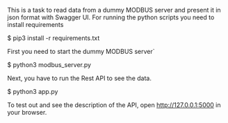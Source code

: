 This is a task to read data from a dummy MODBUS server and present it in json format with Swagger UI.
For running the python scripts you need to install requirements

$ pip3 install -r requirements.txt

First you need to start the dummy MODBUS server`

$ python3 modbus_server.py

Next, you have to run the Rest API to see the data.

$ python3 app.py

To test out and see the description of the API, open http://127.0.0.1:5000 in your browser.
